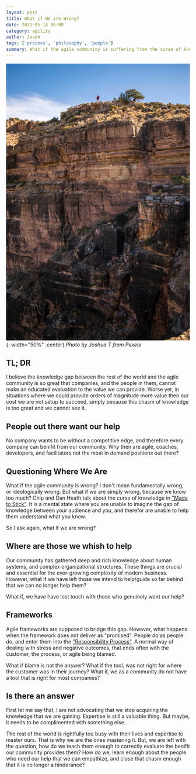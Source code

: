 ```yaml
---
layout: post
title: What if We are Wrong?
date: 2021-05-14 06:00
category: agility
author: Jason
tags: ['process', 'philosophy', 'people']
summary: What if the agile community is suffering from the curse of knowledge?
---
```


![Person on far away cliff](/assets/img/posts/pexels-joshua-t-954283.jpg){: width="50%" .center}
_Photo by Joshua T from Pexels_

## TL; DR

I believe the knowledge gap between the rest of the world and the agile community is so great that companies, and the people in them, cannot make an educated evaluation to the value we can provide. Worse yet, in situations where we could provide orders of magnitude more value then our cost we are not setup to succeed, simply because this chasm of knowledge is too great and we cannot see it.

## People out there want our help

No company wants to be without a competitive edge, and therefore every company can benifit from our community. Why then are agile, coaches, developers, and facilitators not the most in demand positions out there?

## Questioning Where We Are

What if the agile community is wrong? I don't mean fundamentally wrong, or ideologically wrong. But what if we are simply wrong, because we know too much? Chip and Dan Heath talk about the curse of knowledge in ["Made to Stick"](https://www.amazon.com/Made-Stick-Ideas-Survive-Others/dp/1400064287). It is a mental state where you are unable to imagine the gap of knowledge between your audience and you, and therefor are unable to help them understand what you know.

So I ask again, what if we are wrong?

## Where are those we whish to help

Our community has gathered deep and rich knowledge about human systems, and complex organizational structures. These things are crucial and essential for the ever-growing complexity of modern business. However, what if we have left those we intend to help/guide so far behind that we can no longer help them?

What if, we have have lost touch with those who genuinely want our help?

## Frameworks

Agile frameworks are supposed to bridge this gap. However, what happens when the framework does not deliver as "promised". People do as people do, and enter them into the ["Responsibility Process"](https://responsibility.com/the-responsibility-process/). A normal way of dealing with stress and negative outcomes, that ends often with the customer, the process, or agile being blamed.

What if blame is not the answer? What if the tool, was not right for where the customer was in their journey? What if, we as a community do not have a tool that is right for most companies?

## Is there an answer

First let me say that, I am not advocating that we stop acquiring the knowledge that we are gaining. Expertise is still a valuable thing. But maybe, it needs to be complimented with something else.

The rest of the world is rightfully too busy with their lives and expertise to master ours. That is why we are the ones mastering it. But, we are left with the question, how do we teach them enough to correctly evaluate the benifit our community provides them? How do we, learn enough about the people who need our help that we can empathize, and close that chasm enough that it is no longer a hinderance?
